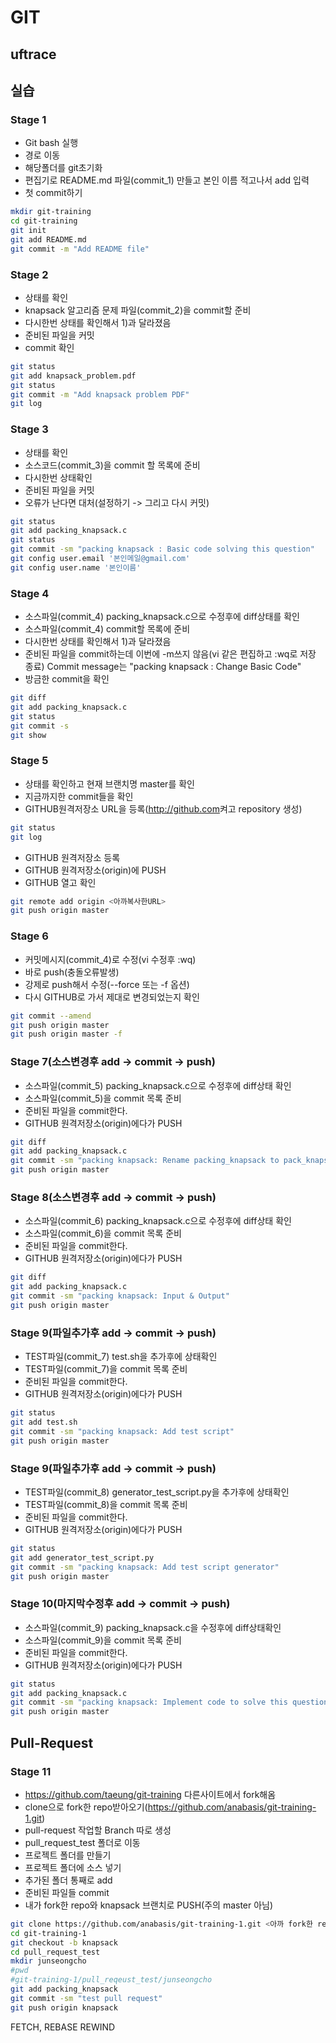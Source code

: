 # GIT

## uftrace

## 실습

### Stage 1

- Git bash 실행
- 경로 이동
- 해당폴더를 git초기화
- 편집기로 README.md 파일(commit_1) 만들고 본인 이름 적고나서 add 입력
- 첫 commit하기

```bash
mkdir git-training
cd git-training
git init
git add README.md
git commit -m "Add README file"
```

### Stage 2

- 상태를 확인
- knapsack 알고리즘 문제 파일(commit_2)을 commit할 준비
- 다시한번 상태를 확인해서 1)과 달라졌음
- 준비된 파일을 커밋
- commit 확인

```bash
git status
git add knapsack_problem.pdf
git status
git commit -m "Add knapsack problem PDF"
git log
```

### Stage 3

- 상태를 확인
- 소스코드(commit_3)을 commit 할 목록에 준비
- 다시한번 상태확인
- 준비된 파일을 커밋
- 오류가 난다면 대처(설정하기 -> 그리고 다시 커밋)

```bash
git status
git add packing_knapsack.c
git status
git commit -sm "packing knapsack : Basic code solving this question"
git config user.email '본인메일@gmail.com'
git config user.name '본인이름'
```

### Stage 4

- 소스파일(commit_4) packing_knapsack.c으로 수정후에 diff상태를 확인
- 소스파일(commit_4) commit할 목록에 준비
- 다시한번 상태를 확인해서 1)과 달라졌음
- 준비된 파일을 commit하는데 이번에 -m쓰지 않음(vi 같은 편집하고 :wq로 저장 종료) Commit message는 "packing knapsack : Change Basic Code"
- 방금한 commit을 확인

```bash
git diff
git add packing_knapsack.c
git status
git commit -s
git show
```

### Stage 5

- 상태를 확인하고 현재 브랜치명 master를 확인
- 지금까지한 commit들을 확인
- GITHUB원격저장소 URL을 등록(<http://github.com>켜고 repository 생성)

```bash
git status
git log
```

- GITHUB 원격저장소 등록
- GITHUB 원격저장소(origin)에 PUSH
- GITHUB 열고 확인

```bash
git remote add origin <아까복사한URL>
git push origin master
```

### Stage 6

- 커밋메시지(commit_4)로 수정(vi 수정후 :wq)
- 바로 push(충돌오류발생)
- 강제로 push해서 수정(--force 또는 -f 옵션)
- 다시 GITHUB로 가서 제대로 변경되었는지 확인

```bash
git commit --amend
git push origin master
git push origin master -f
```

### Stage 7(소스변경후 add -> commit -> push)

- 소스파일(commit_5) packing_knapsack.c으로 수정후에 diff상태 확인
- 소스파일(commit_5)을 commit 목록 준비
- 준비된 파일을 commit한다.
- GITHUB 원격저장소(origin)에다가 PUSH

```bash
git diff
git add packing_knapsack.c
git commit -sm "packing knapsack: Rename packing_knapsack to pack_knapsack"
git push origin master
```

### Stage 8(소스변경후 add -> commit -> push)

- 소스파일(commit_6) packing_knapsack.c으로 수정후에 diff상태 확인
- 소스파일(commit_6)을 commit 목록 준비
- 준비된 파일을 commit한다.
- GITHUB 원격저장소(origin)에다가 PUSH

```bash
git diff
git add packing_knapsack.c
git commit -sm "packing knapsack: Input & Output"
git push origin master
```

### Stage 9(파일추가후 add -> commit -> push)

- TEST파일(commit_7) test.sh을 추가후에 상태확인
- TEST파일(commit_7)을 commit 목록 준비
- 준비된 파일을 commit한다.
- GITHUB 원격저장소(origin)에다가 PUSH

```bash
git status
git add test.sh
git commit -sm "packing knapsack: Add test script"
git push origin master
```

### Stage 9(파일추가후 add -> commit -> push)

- TEST파일(commit_8) generator_test_script.py을 추가후에 상태확인
- TEST파일(commit_8)을 commit 목록 준비
- 준비된 파일을 commit한다.
- GITHUB 원격저장소(origin)에다가 PUSH

```bash
git status
git add generator_test_script.py
git commit -sm "packing knapsack: Add test script generator"
git push origin master
```

### Stage 10(마지막수정후 add -> commit -> push)

- 소스파일(commit_9) packing_knapsack.c을 수정후에 diff상태확인
- 소스파일(commit_9)을 commit 목록 준비
- 준비된 파일을 commit한다.
- GITHUB 원격저장소(origin)에다가 PUSH

```bash
git status
git add packing_knapsack.c
git commit -sm "packing knapsack: Implement code to solve this question"
git push origin master
```

## Pull-Request

### Stage 11

- <https://github.com/taeung/git-training>
다른사이트에서 fork해옴
- clone으로 fork한 repo받아오기(<https://github.com/anabasis/git-training-1.git>)
- pull-request 작업할 Branch 따로 생성
- pull_request_test 폴더로 이동
- 프로젝트 폴더를 만들기
- 프로젝트 폴더에 소스 넣기
- 추가된 폴더 통째로 add
- 준비된 파일들 commit
- 내가 fork한 repo와 knapsack 브랜치로 PUSH(주의 master 아님)

```bash
git clone https://github.com/anabasis/git-training-1.git <아까 fork한 repo에서 복사항 URL>
cd git-training-1
git checkout -b knapsack
cd pull_request_test
mkdir junseongcho
#pwd
#git-training-1/pull_reqeust_test/junseongcho
git add packing_knapsack
git commit -sm "test pull request"
git push origin knapsack
```

FETCH, REBASE
REWIND
